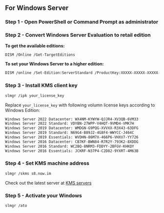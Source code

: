 ## For Windows Server

### Step 1 - Open PowerShell or Command Prompt as administrator

### Step 2 - Convert Windows Server Evaluation to retail edition
**To get the available editions:**
```bash
DISM /Online /Get-TargetEditions
```

**To set your Windows Server to a higher edition:**
```bash
DISM /online /Set-Edition:ServerStandard /ProductKey:XXXXX-XXXXX-XXXXX-XXXXX-XXXXX /AcceptEula
```

### Step 3 - Install KMS client key
```bash
slmgr /ipk your_license_key
```
Replace `your_license_key` with following volumn license keys according to Windows Edition:
```bash
Windows Server 2022 Datacenter: WX4NM-KYWYW-QJJR4-XV3QB-6VM33
Windows Server 2022 Standard: VDYBN-27WPP-V4HQT-9VMD4-VMK7H
Windows Server 2019 Datacenter: WMDGN-G9PQG-XVVXX-R3X43-63DFG
Windows Server 2019 Standard: N69G4-B89J2-4G8F4-WWYCC-J464C
Windows Server 2019 Essentials: WVDHN-86M7X-466P6-VHXV7-YY726
Windows Server 2016 Datacenter: CB7KF-BWN84-R7R2Y-793K2-8XDDG
Windows Server 2016 Standard: WC2BQ-8NRM3-FDDYY-2BFGV-KHKQY
Windows Server 2016 Essentials: JCKRF-N37P4-C2D82-9YXRT-4M63B
```

### Step 4 - Set KMS machine address
```bash
slmgr /skms s8.now.im
```
Check out the latest server at [KMS servers](https://kms.msguides.com/)

### Step 5 - Activate your Windows
```bash
slmgr /ato
```
